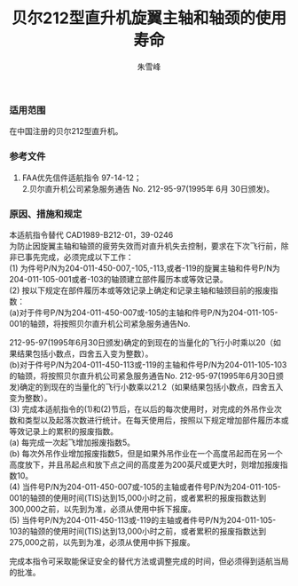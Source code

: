 ﻿---
amendno: 39-1972  
cadno: CAD1989-B212-01R1  
title: 贝尔212型直升机旋翼主轴和轴颈的使用寿命  
publishdate: 1997-07-18  
effdate: 1997-07-25  
acmodels: ["B212"]  
tags: []  
engs: []  
pns: ["204-011-450-007","204-011-450-105","204-011-450-113","204-011-450-119","204-011-105-001","204-011-105-103"]  
mfrs: ["BELL"]  
admins: 民航总局  
author: 朱雪峰  
---
  
### 适用范围  
在中国注册的贝尔212型直升机。  
  
<!--more-->  
### 参考文件  
  1. FAA优先信件适航指令 97-14-12；  
  2.贝尔直升机公司紧急服务通告 No. 212-95-97(1995年 6月 30日颁发)。  
  
### 原因、措施和规定  

  本适航指令替代 CAD1989-B212-01，39-0246  
为防止因旋翼主轴和轴颈的疲劳失效而对直升机失去控制，要求在下次飞行前，除非已事先完成，必须完成以下工作：  
  (1) 为件号P/N为204-011-450-007,-105,-113,或者-119的旋翼主轴和件号P/N为 204-011-105-001或者-103的轴颈建立部件履历本或等效记录。  
  (2) 按以下规定在部件履历本或等效记录上确定和记录主轴和轴颈目前的报废指数：  
(a)对于件号P/N为204-011-450-007或-105的主轴和件号P/N为204-011-105-001的轴颈，将按照贝尔直升机公司紧急服务通告No.  
  
212-95-97(1995年6月30日颁发)确定的到现在的当量化的飞行小时乘以20（如果结果包括小数点，四舍五入变为整数）。  
(b)对于件号P/N为204-011-450-113或-119的主轴和件号P/N为204-011-105-103的轴颈，将按照贝尔直升机公司紧急服务通告No. 212-95-97(1995年6月30日颁发)确定的到现在的当量化的飞行小数乘以21.2（如果结果包括小数点，四舍五入变为整数）。  
  (3) 完成本适航指令的(1)和(2)节后，在以后的每次使用时，对完成的外吊作业次数和类型以及起落次数进行统计。在每天使用后，按照以下规定增加部件履历本或等效记录上的累积的报废指数。  
  (a) 每完成一次起飞增加报废指数5。  
  (b) 每次外吊作业增加报废指数5，但是如果外吊作业在一个高度吊起而在另一个高度放下，并且吊起点和放下点之间的高度差为200英尺或更大时，则增加报废指数10。  
(4) 当件号P/N为204-011-450-007或-105的主轴或者件号P/N为204-011-105-001的轴颈的使用时间(TIS)达到15,000小时之前，或者累积的报废指数达到300,000之前，以先到为准，必须从使用中拆下报废。  
(5) 当件号P/N为204-011-450-113或-119的主轴或者件号P/N为204-011-105-103的轴颈的使用时间(TIS)达到13,000小时之前，或者累积的报废指数达到275,000之前，以先到为准，必须从使用中拆下报废。  
  
  完成本指令可采取能保证安全的替代方法或调整完成的时间，但必须得到适航当局的批准。  
